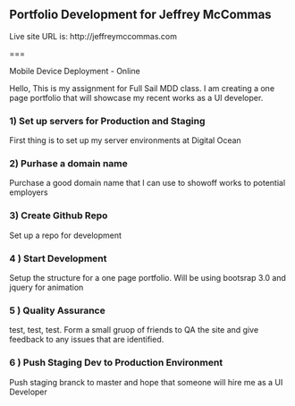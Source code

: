 <h2>Portfolio Development for Jeffrey McCommas</h2>
<p>Live site URL is: http://jeffreymccommas.com </p>
===

Mobile Device Deployment - Online

Hello,
This is my assignment for Full Sail MDD class. I am creating a one page portfolio that will showcase my recent works as a UI developer.

<h3>1) Set up servers for Production and Staging</h3>
First thing is to set up my server environments at Digital Ocean
<h3>2) Purhase a domain name</h3>
 Purchase a good domain name that I can use to showoff works to potential employers
<h3>3) Create Github Repo</h3>
Set up a repo for development
<h3>4 ) Start Development</h3>
Setup the structure for a one page portfolio. Will be using bootsrap 3.0 and jquery for animation
<h3>5 ) Quality Assurance</h3>
test, test, test. Form a small gruop of friends to QA the site and give feedback to any issues that are identified.
<h3>6 ) Push Staging Dev to Production Environment</h3>
Push staging branck to master and hope that someone will hire me as a UI Developer
